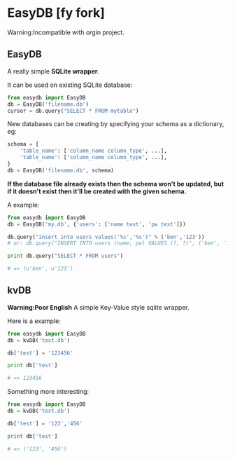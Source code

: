 # EasyDB [fy fork]

Warning:Incompatible with orgin project.

## EasyDB

A really simple **SQLite wrapper**.

It can be used on existing SQLite database:

```python
from easydb import EasyDB
db = EasyDB('filename.db')
cursor = db.query("SELECT * FROM mytable")
```

New databases can be creating by specifying your schema as a dictionary, eg:

```python
schema = {
    'table_name': ['column_name column_type', ...],
    'table_name': ['column_name column_type', ...],
}
db = EasyDB('filename.db', schema)
```

**If the database file already exists then the schema won't be updated, but if it doesn't exist then it'll be created with the given schema.**

A example:

```python
from easydb import EasyDB
db = EasyDB('my.db', {'users': ['name text', 'pw text']})

db.query("insert into users values('%s','%s')" % ('ben','123'))
# or: db.query("INSERT INTO users (name, pw) VALUES (?, ?)", ('ben', '123'))

print db.query("SELECT * FROM users")

# => (u'ben', u'123')
```

## kvDB

**Warning:Poor English**
A simple Key-Value style sqlite wrapper.

Here is a example:

```python
from easydb import EasyDB
db = kvDB('test.db')

db['test'] = '123456'

print db['test']

# => 123456
```

Something more interesting:

```python
from easydb import EasyDB
db = kvDB('test.db')

db['test'] = '123','456'

print db['test']

# => ('123', '456')
```

